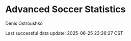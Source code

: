 # Advanced Soccer Statistics
Denis Ostroushko

<!-- gfm -->

Last successful data update: 2025-06-25 23:26:27 CST
